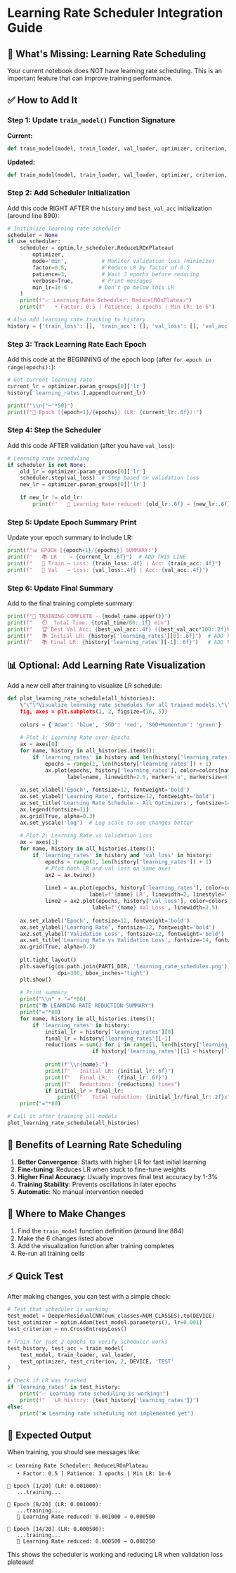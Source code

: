 # Learning Rate Scheduler Integration Guide

## 🎯 What's Missing: Learning Rate Scheduling

Your current notebook does NOT have learning rate scheduling. This is an important feature that can improve training performance.

## ✅ How to Add It

### Step 1: Update `train_model()` Function Signature

**Current:**
```python
def train_model(model, train_loader, val_loader, optimizer, criterion, epochs, device, model_name):
```

**Updated:**
```python
def train_model(model, train_loader, val_loader, optimizer, criterion, epochs, device, model_name, use_scheduler=True):
```

### Step 2: Add Scheduler Initialization

Add this code RIGHT AFTER the `history` and `best_val_acc` initialization (around line 890):

```python
# Initialize learning rate scheduler
scheduler = None
if use_scheduler:
    scheduler = optim.lr_scheduler.ReduceLROnPlateau(
        optimizer, 
        mode='min',           # Monitor validation loss (minimize)
        factor=0.5,           # Reduce LR by factor of 0.5
        patience=3,           # Wait 3 epochs before reducing
        verbose=True,         # Print messages
        min_lr=1e-6          # Don't go below this LR
    )
    print(f"📈 Learning Rate Scheduler: ReduceLROnPlateau")
    print(f"   • Factor: 0.5 | Patience: 3 epochs | Min LR: 1e-6")

# Also add learning rate tracking to history
history = {'train_loss': [], 'train_acc': [], 'val_loss': [], 'val_acc': [], 'learning_rates': []}
```

### Step 3: Track Learning Rate Each Epoch

Add this code at the BEGINNING of the epoch loop (after `for epoch in range(epochs):`):

```python
# Get current learning rate
current_lr = optimizer.param_groups[0]['lr']
history['learning_rates'].append(current_lr)

print(f"\\n{'─'*50}")
print(f"🔄 Epoch [{epoch+1}/{epochs}] (LR: {current_lr:.6f}):")
```

### Step 4: Step the Scheduler

Add this code AFTER validation (after you have `val_loss`):

```python
# Learning rate scheduling
if scheduler is not None:
    old_lr = optimizer.param_groups[0]['lr']
    scheduler.step(val_loss)  # Step based on validation loss
    new_lr = optimizer.param_groups[0]['lr']
    
    if new_lr != old_lr:
        print(f"   🔽 Learning Rate reduced: {old_lr:.6f} → {new_lr:.6f}")
```

### Step 5: Update Epoch Summary Print

Update your epoch summary to include LR:

```python
print(f"📊 EPOCH [{epoch+1}/{epochs}] SUMMARY:")
print(f"   📚 LR    → {current_lr:.6f}")  # ADD THIS LINE
print(f"   🏃 Train → Loss: {train_loss:.4f} | Acc: {train_acc:.4f}")
print(f"   🎯 Val   → Loss: {val_loss:.4f} | Acc: {val_acc:.4f}")
```

### Step 6: Update Final Summary

Add to the final training complete summary:

```python
print(f"🎉 TRAINING COMPLETE - {model_name.upper()}")
print(f"   ⏱️  Total Time: {total_time/60:.1f} min")
print(f"   🏆 Best Val Acc: {best_val_acc:.4f} ({best_val_acc*100:.2f}%)")
print(f"   📚 Initial LR: {history['learning_rates'][0]:.6f}")  # ADD THIS
print(f"   📚 Final LR: {history['learning_rates'][-1]:.6f}")   # ADD THIS
```

## 📊 Optional: Add Learning Rate Visualization

Add a new cell after training to visualize LR schedule:

```python
def plot_learning_rate_schedule(all_histories):
    \"\"\"Visualize learning rate schedules for all trained models.\"\"\"
    fig, axes = plt.subplots(1, 2, figsize=(16, 5))
    
    colors = {'Adam': 'blue', 'SGD': 'red', 'SGD+Momentum': 'green'}
    
    # Plot 1: Learning Rate over Epochs
    ax = axes[0]
    for name, history in all_histories.items():
        if 'learning_rates' in history and len(history['learning_rates']) > 0:
            epochs = range(1, len(history['learning_rates']) + 1)
            ax.plot(epochs, history['learning_rates'], color=colors[name], 
                   label=name, linewidth=2.5, marker='o', markersize=6)
    
    ax.set_xlabel('Epoch', fontsize=12, fontweight='bold')
    ax.set_ylabel('Learning Rate', fontsize=12, fontweight='bold')
    ax.set_title('Learning Rate Schedule - All Optimizers', fontsize=14, fontweight='bold')
    ax.legend(fontsize=11)
    ax.grid(True, alpha=0.3)
    ax.set_yscale('log')  # Log scale to see changes better
    
    # Plot 2: Learning Rate vs Validation Loss
    ax = axes[1]
    for name, history in all_histories.items():
        if 'learning_rates' in history and 'val_loss' in history:
            epochs = range(1, len(history['learning_rates']) + 1)
            # Plot both LR and val loss on same axes
            ax2 = ax.twinx()
            
            line1 = ax.plot(epochs, history['learning_rates'], color=colors[name], 
                          label=f'{name} LR', linewidth=2, linestyle='--', alpha=0.7)
            line2 = ax2.plot(epochs, history['val_loss'], color=colors[name], 
                           label=f'{name} Val Loss', linewidth=2.5)
    
    ax.set_xlabel('Epoch', fontsize=12, fontweight='bold')
    ax.set_ylabel('Learning Rate', fontsize=12, fontweight='bold')
    ax2.set_ylabel('Validation Loss', fontsize=12, fontweight='bold')
    ax.set_title('Learning Rate vs Validation Loss', fontsize=14, fontweight='bold')
    ax.grid(True, alpha=0.3)
    
    plt.tight_layout()
    plt.savefig(os.path.join(PART1_DIR, 'learning_rate_schedules.png'), 
                dpi=300, bbox_inches='tight')
    plt.show()
    
    # Print summary
    print("\\n" + "="*80)
    print("📚 LEARNING RATE REDUCTION SUMMARY")
    print("="*80)
    for name, history in all_histories.items():
        if 'learning_rates' in history:
            initial_lr = history['learning_rates'][0]
            final_lr = history['learning_rates'][-1]
            reductions = sum(1 for i in range(1, len(history['learning_rates'])) 
                           if history['learning_rates'][i] < history['learning_rates'][i-1])
            
            print(f"\\n{name}:")
            print(f"   Initial LR: {initial_lr:.6f}")
            print(f"   Final LR:   {final_lr:.6f}")
            print(f"   Reductions: {reductions} times")
            if initial_lr > final_lr:
                print(f"   Total reduction: {initial_lr/final_lr:.2f}x")
    print("="*80)

# Call it after training all models
plot_learning_rate_schedule(all_histories)
```

## 🔧 Benefits of Learning Rate Scheduling

1. **Better Convergence**: Starts with higher LR for fast initial learning
2. **Fine-tuning**: Reduces LR when stuck to fine-tune weights
3. **Higher Final Accuracy**: Usually improves final test accuracy by 1-3%
4. **Training Stability**: Prevents oscillations in later epochs
5. **Automatic**: No manual intervention needed

## 📝 Where to Make Changes

1. Find the `train_model` function definition (around line 884)
2. Make the 6 changes listed above
3. Add the visualization function after training completes
4. Re-run all training cells

## ⚡ Quick Test

After making changes, you can test with a simple check:

```python
# Test that scheduler is working
test_model = DeeperResidualCNN(num_classes=NUM_CLASSES).to(DEVICE)
test_optimizer = optim.Adam(test_model.parameters(), lr=0.001)
test_criterion = nn.CrossEntropyLoss()

# Train for just 2 epochs to verify scheduler works
test_history, test_acc = train_model(
    test_model, train_loader, val_loader,
    test_optimizer, test_criterion, 2, DEVICE, 'TEST'
)

# Check if LR was tracked
if 'learning_rates' in test_history:
    print("✅ Learning rate scheduling is working!")
    print(f"   LR history: {test_history['learning_rates']}")
else:
    print("❌ Learning rate scheduling not implemented yet")
```

## 🎯 Expected Output

When training, you should see messages like:

```
📈 Learning Rate Scheduler: ReduceLROnPlateau
   • Factor: 0.5 | Patience: 3 epochs | Min LR: 1e-6

🔄 Epoch [1/20] (LR: 0.001000):
   ...training...
   
🔄 Epoch [8/20] (LR: 0.001000):
   ...training...
   🔽 Learning Rate reduced: 0.001000 → 0.000500

🔄 Epoch [14/20] (LR: 0.000500):
   ...training...
   🔽 Learning Rate reduced: 0.000500 → 0.000250
```

This shows the scheduler is working and reducing LR when validation loss plateaus!
